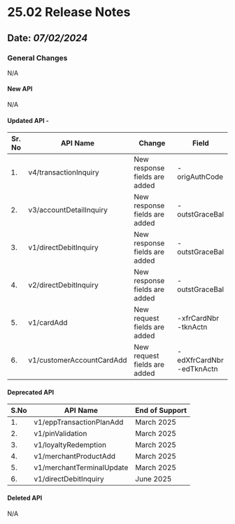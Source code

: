 # 25.02 Release Notes

## Date: *07/02/2024*  

### General Changes

N/A

#### New API

N/A

#### Updated API -

| **Sr. No** | **API Name**                    | **Change**                                                  | **Field**                                                                                                                                    |
|------------|---------------------------------|-------------------------------------------------------------|----------------------------------------------------------------------------------------------------------------------------------------------|
| 1.         | v4/transactionInquiry           | New response fields are added                               | -origAuthCode                  |
| 2.         | v3/accountDetailInquiry         | New response fields are added                               | -outstGraceBal                 |
| 3.         | v1/directDebitInquiry           | New response fields are added                               | -outstGraceBal                 |
| 4.         | v2/directDebitInquiry           | New response fields are added                               | -outstGraceBal                 |
| 5.         | v1/cardAdd                      | New request fields are added                                | -xfrCardNbr </br> -tknActn     |
| 6.         | v1/customerAccountCardAdd       | New request fields are added                                | -edXfrCardNbr </br> -edTknActn |


#### Deprecated API

| S.No | API Name                          | End of Support                                                   |
|------|-----------------------------------|--------------------------------------------------------------------------------------------------------------------------------------------------------------------------------------------------------------------------------------------------------------------------------------------------------------------------------------|
| 1.   | v1/eppTransactionPlanAdd          | March 2025                       |
| 2.   | v1/pinValidation                  | March 2025                       |
| 3.   | v1/loyaltyRedemption              | March 2025                       | 
| 4.   | v1/merchantProductAdd             | March 2025                       | 
| 5.   | v1/merchantTerminalUpdate         | March 2025                       | 
| 6.   | v1/directDebitInquiry             | June 2025                        | 

#### Deleted API

N/A  
